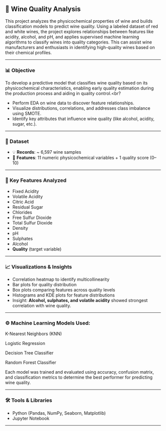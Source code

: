 ## 🍷 Wine Quality Analysis<br>

This project analyzes the physicochemical properties of wine and builds classification models to predict wine quality. Using a labeled dataset of red and white wines, the project explores relationships between features like acidity, alcohol, and pH, and applies supervised machine learning algorithms to classify wines into quality categories. This can assist wine manufacturers and enthusiasts in identifying high-quality wines based on their chemical profiles.<br>

---

### 📊 Objective

To develop a predictive model that classifies wine quality based on its physicochemical characteristics, enabling early quality estimation during the production process and aiding in quality control.<br?
- Perform EDA on wine data to discover feature relationships.
- Visualize distributions, correlations, and addresses class imbalance using SMOTE.
- Identify key attributes that influence wine quality (like alcohol, acidity, sugar, etc.).

---

### 🧪 Dataset

- 💡 **Records**: ~ 6,597 wine samples
- 🧬 **Features**: 11 numeric physicochemical variables + 1 quality score (0–10)

---

### 📌 Key Features Analyzed

- Fixed Acidity  
- Volatile Acidity  
- Citric Acid  
- Residual Sugar  
- Chlorides  
- Free Sulfur Dioxide  
- Total Sulfur Dioxide  
- Density  
- pH  
- Sulphates  
- Alcohol  
- **Quality** (target variable)

---

### 📈 Visualizations & Insights

- Correlation heatmap to identify multicollinearity
- Bar plots for quality distribution
- Box plots comparing features across quality levels
- Histograms and KDE plots for feature distributions
- Insight: **Alcohol, sulphates, and volatile acidity** showed strongest correlation with wine quality.

---

### ⚙️ Machine Learning Models Used:
K-Nearest Neighbors (KNN)

Logistic Regression

Decision Tree Classifier

Random Forest Classifier

Each model was trained and evaluated using accuracy, confusion matrix, and classification metrics to determine the best performer for predicting wine quality.


---

### 🛠 Tools & Libraries

- Python (Pandas, NumPy, Seaborn, Matplotlib)
- Jupyter Notebook

---

